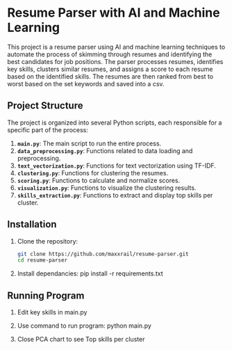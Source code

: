 # Resume Parser with AI and Machine Learning

This project is a resume parser using AI and machine learning techniques to automate the process of skimming through resumes and identifying the best candidates for job positions. The parser processes resumes, identifies key skills, clusters similar resumes, and assigns a score to each resume based on the identified skills. The resumes are then ranked from best to worst based on the set keywords and saved into a csv.

## Project Structure

The project is organized into several Python scripts, each responsible for a specific part of the process:

1. **`main.py`**: The main script to run the entire process.
2. **`data_preprocessing.py`**: Functions related to data loading and preprocessing.
3. **`text_vectorization.py`**: Functions for text vectorization using TF-IDF.
4. **`clustering.py`**: Functions for clustering the resumes.
5. **`scoring.py`**: Functions to calculate and normalize scores.
6. **`visualization.py`**: Functions to visualize the clustering results.
7. **`skills_extraction.py`**: Functions to extract and display top skills per cluster.

## Installation

1. Clone the repository:
   ```sh
   git clone https://github.com/maxxrail/resume-parser.git
   cd resume-parser

2. Install dependancies:
   pip install -r requirements.txt

## Running Program
1. Edit key skills in main.py

2. Use command to run program: 
   python main.py
   
3.  Close PCA chart to see Top skills per cluster
